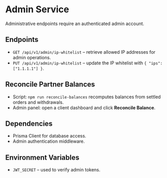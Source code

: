 # Admin Service

Administrative endpoints require an authenticated admin account.

## Endpoints
- `GET /api/v1/admin/ip-whitelist` – retrieve allowed IP addresses for admin operations.
- `PUT /api/v1/admin/ip-whitelist` – update the IP whitelist with `{ "ips": ["1.1.1.1"] }`.

## Reconcile Partner Balances
- Script: `npm run reconcile-balances` recomputes balances from settled orders and withdrawals.
- Admin panel: open a client dashboard and click **Reconcile Balance**.

## Dependencies
- Prisma Client for database access.
- Admin authentication middleware.

## Environment Variables
- `JWT_SECRET` – used to verify admin tokens.
